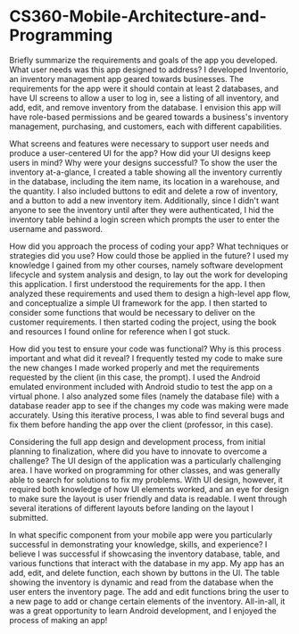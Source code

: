 # CS360-Mobile-Architecture-and-Programming
Briefly summarize the requirements and goals of the app you developed. What user needs was this app designed to address?
I developed Inventorio, an inventory management app geared towards businesses. The requirements for the app were it should contain at least 2 databases, and have UI screens to allow a user to log in, see a listing of all inventory, and add, edit, and remove inventory from the database. I envision this app will have role-based permissions and be geared towards a business's inventory management, purchasing, and customers, each with different capabilities.

What screens and features were necessary to support user needs and produce a user-centered UI for the app? How did your UI designs keep users in mind? Why were your designs successful?
To show the user the inventory at-a-glance, I created a table showing all the inventory currently in the database, including the item name, its location in a warehouse, and the quantity. I also included buttons to edit and delete a row of inventory, and a button to add a new inventory item. Additionally, since I didn't want anyone to see the inventory until after they were authenticated, I hid the inventory table behind a login screen which prompts the user to enter the username and password.

How did you approach the process of coding your app? What techniques or strategies did you use? How could those be applied in the future?
I used my knowledge I gained from my other courses, namely software development lifecycle and system analysis and design, to lay out the work for developing this application. I first understood the requirements for the app. I then analyzed these requirements and used them to design a high-level app flow, and conceptualize a simple UI framework for the app. I then started to consider some functions that would be necessary to deliver on the customer requirements. I then started coding the project, using the book and resources I found online for reference when I got stuck.

How did you test to ensure your code was functional? Why is this process important and what did it reveal?
I frequently tested my code to make sure the new changes I made worked properly and met the requirements requested by the client (in this case, the prompt). I used the Android emulated environment included with Android studio to test the app on a virtual phone. I also analyzed some files (namely the database file) with a database reader app to see if the changes my code was making were made accurately. Using this iterative process, I was able to find several bugs and fix them before handing the app over the client (professor, in this case).

Considering the full app design and development process, from initial planning to finalization, where did you have to innovate to overcome a challenge?
The UI design of the application was a particularly challenging area. I have worked on programming for other classes, and was generally able to search for solutions to fix my problems. With UI design, however, it required both knowledge of how UI elements worked, and an eye for design to make sure the layout is user friendly and data is readable. I went through several iterations of different layouts before landing on the layout I submitted.

In what specific component from your mobile app were you particularly successful in demonstrating your knowledge, skills, and experience?
I believe I was successful if showcasing the inventory database, table, and various functions that interact with the database in my app. My app has an add, edit, and delete function, each shown by buttons in the UI. The table showing the inventory is dynamic and read from the database when the user enters the inventory page. The add and edit functions bring the user to a new page to add or change certain elements of the inventory. All-in-all, it was a great opportunity to learn Android development, and I enjoyed the process of making an app!
